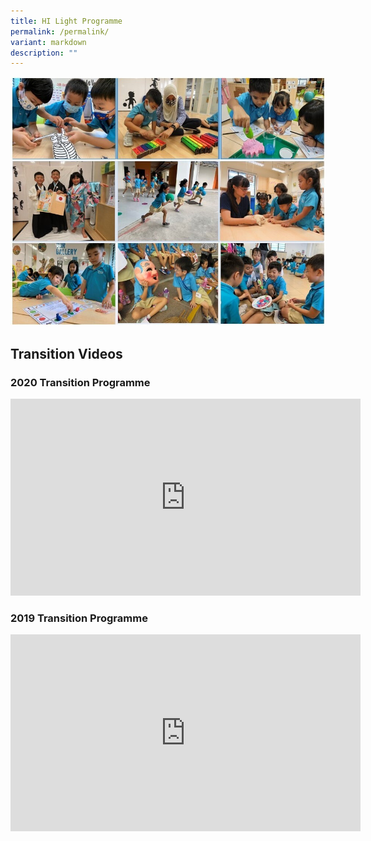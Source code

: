 ```yaml
---
title: HI Light Programme
permalink: /permalink/
variant: markdown
description: ""
---
```

![](/images/photo%20collage%20hi-light.jpg)

## Transition Videos
### 2020 Transition Programme

<iframe width="560" height="315" src="https://www.youtube.com/embed/1lX4REoRVL4" title="YouTube video player" frameborder="0" allow="accelerometer; autoplay; clipboard-write; encrypted-media; gyroscope; picture-in-picture" allowfullscreen=""></iframe>

### 2019 Transition Programme

<iframe width="560" height="315" src="https://www.youtube.com/embed/CrLfDzH4OVM" title="YouTube video player" frameborder="0" allow="accelerometer; autoplay; clipboard-write; encrypted-media; gyroscope; picture-in-picture" allowfullscreen=""></iframe>